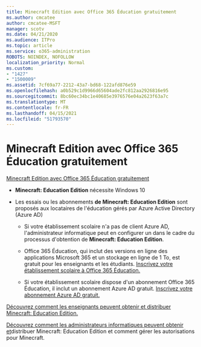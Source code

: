 ```yaml
---
title: Minecraft Edition avec Office 365 Éducation gratuitement
ms.author: cmcatee
author: cmcatee-MSFT
manager: scotv
ms.date: 04/21/2020
ms.audience: ITPro
ms.topic: article
ms.service: o365-administration
ROBOTS: NOINDEX, NOFOLLOW
localization_priority: Normal
ms.custom:
- "1427"
- "1500009"
ms.assetid: 7cf69a77-2212-43a7-bd68-122afd876e59
ms.openlocfilehash: a0b529c1d9966d65604ade2fc812aa2926816e95
ms.sourcegitcommit: 8bc60ec34bc1e40685e3976576e04a2623f63a7c
ms.translationtype: MT
ms.contentlocale: fr-FR
ms.lasthandoff: 04/15/2021
ms.locfileid: "51793570"
---
```

# <a name="minecraft-edition-with-office-365-education-for-free"></a>Minecraft Edition avec Office 365 Éducation gratuitement

[Minecraft Edition avec Office 365 Éducation gratuitement](https://docs.microsoft.com/education/windows/get-minecraft-for-education)
  
- **Minecraft: Education Edition** nécessite Windows 10

- Les essais ou les abonnements **de Minecraft: Education Edition** sont proposés aux locataires de l'éducation gérés par Azure Active Directory (Azure AD)

  - Si votre établissement scolaire n'a pas [](https://docs.microsoft.com/education/windows/school-get-minecraft) de client Azure AD, l'administrateur informatique peut en configurer un dans le cadre du processus d'obtention de **Minecraft: Education Edition**.

  - Office 365 Éducation, qui inclut des versions en ligne des applications Microsoft 365 et un stockage en ligne de 1 To, est gratuit pour les enseignants et les étudiants. [Inscrivez votre établissement scolaire à Office 365 Éducation.](https://www.microsoft.com/education/products/office)

  - Si votre établissement scolaire dispose d'un abonnement Office 365 Éducation, il inclut un abonnement Azure AD gratuit. [Inscrivez votre abonnement Azure AD gratuit.](https://msdn.microsoft.com/library/windows/hardware/mt703369%28v=vs.85%29.aspx)

[Découvrez comment les enseignants peuvent obtenir et distribuer Minecraft: Education Edition.](https://docs.microsoft.com/education/windows/teacher-get-minecraft)
  
[Découvrez comment les administrateurs informatiques peuvent obtenir et](https://docs.microsoft.com/education/windows/school-get-minecraft)distribuer Minecraft: Education Edition et comment gérer les autorisations pour Minecraft.
